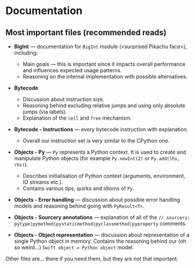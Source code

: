 # Documentation

## Most important files (recommended reads)

- **BigInt** — documentation for `BigInt` module (\<surprised Pikachu face\>), including:
    - Main goals — this is important since it impacts overall performance and influences expected usage patterns.
    - Reasoning on the internal implementation with possible alternatives.

- **Bytecode**
    - Discussion about instruction size.
    - Reasoning behind excluding relative jumps and  using only absolute jumps (via labels).
    - Explanation of the `cell` and `free` mechanism.

- **Bytecode - Instructions** — every bytecode instruction with explanation.
    - Overall our instruction set is very similar to the CPython one.

- **Objects - Py** — `Py` represents a Python context. It is used to create and manipulate Python objects (for example `‌Py.newInt(2)` or `Py.add(lhs, rhs)`).
    - Describes initialisation of Python context (arguments, environment, IO streams etc.).
    - Contains various tips, quirks and idioms of `Py`.

- **Objects - Error handling** — discussion about possible error handling models and reasoning behind going with `PyResult<T>`.

- **Objects - Sourcery annotations** — explanation of all of the `// sourcery: pytype|pymethod|pystaticmethod|pyclassmethod|pyproperty` comments.

- **Objects - Object representation** — discussion about representation of a single Python object in memory. Contains the reasoning behind our (oh so weird…) `Swift object = Python object` model.

Other files are… there if you need them, but they are not that important.

